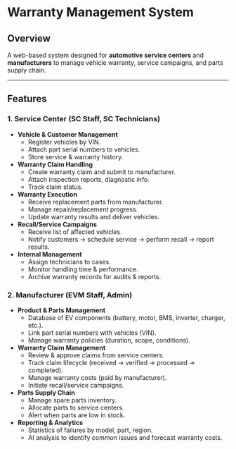 # Warranty Management System

## Overview
A web-based system designed for **automotive service centers** and **manufacturers** to manage vehicle warranty, service campaigns, and parts supply chain.

---

## Features

### 1. Service Center (SC Staff, SC Technicians)
- **Vehicle & Customer Management**
  - Register vehicles by VIN.
  - Attach part serial numbers to vehicles.
  - Store service & warranty history.
- **Warranty Claim Handling**
  - Create warranty claim and submit to manufacturer.
  - Attach inspection reports, diagnostic info.
  - Track claim status.
- **Warranty Execution**
  - Receive replacement parts from manufacturer.
  - Manage repair/replacement progress.
  - Update warranty results and deliver vehicles.
- **Recall/Service Campaigns**
  - Receive list of affected vehicles.
  - Notify customers → schedule service → perform recall → report results.
- **Internal Management**
  - Assign technicians to cases.
  - Monitor handling time & performance.
  - Archive warranty records for audits & reports.

### 2. Manufacturer (EVM Staff, Admin)
- **Product & Parts Management**
  - Database of EV components (battery, motor, BMS, inverter, charger, etc.).
  - Link part serial numbers with vehicles (VIN).
  - Manage warranty policies (duration, scope, conditions).
- **Warranty Claim Management**
  - Review & approve claims from service centers.
  - Track claim lifecycle (received → verified → processed → completed).
  - Manage warranty costs (paid by manufacturer).
  - Initiate recall/service campaigns.
- **Parts Supply Chain**
  - Manage spare parts inventory.
  - Allocate parts to service centers.
  - Alert when parts are low in stock.
- **Reporting & Analytics**
  - Statistics of failures by model, part, region.
  - AI analysis to identify common issues and forecast warranty costs.
